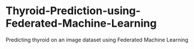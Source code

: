 # Thyroid-Prediction-using-Federated-Machine-Learning
Predicting thyroid on an image dataset using Federated Machine Learning
